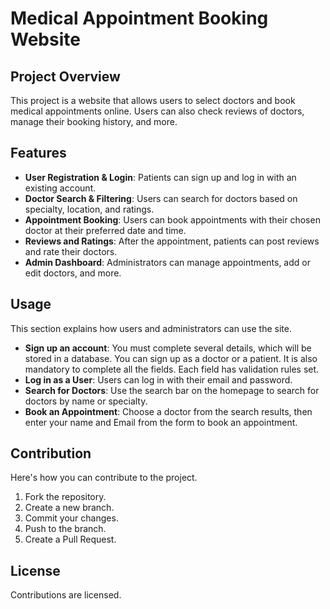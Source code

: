 
# Medical Appointment Booking Website

## Project Overview
This project is a website that allows users to select doctors and book medical appointments online. Users can also check reviews of doctors, manage their booking history, and more.

## Features
- **User Registration & Login**: Patients can sign up and log in with an existing account.
- **Doctor Search & Filtering**: Users can search for doctors based on specialty, location, and ratings.
- **Appointment Booking**: Users can book appointments with their chosen doctor at their preferred date and time.
- **Reviews and Ratings**: After the appointment, patients can post reviews and rate their doctors.
- **Admin Dashboard**: Administrators can manage appointments, add or edit doctors, and more.

## Usage
This section explains how users and administrators can use the site.

- **Sign up an account**: You must complete several details, which will be stored in a database. You can sign up as a doctor or a patient. It is also mandatory to complete all the fields. Each field has validation rules set.
- **Log in as a User**: Users can log in with their email and password.
- **Search for Doctors**: Use the search bar on the homepage to search for doctors by name or specialty.
- **Book an Appointment**: Choose a doctor from the search results, then enter your name and Email from the form to book an appointment.

## Contribution
Here's how you can contribute to the project.

1. Fork the repository.
2. Create a new branch.
3. Commit your changes.
4. Push to the branch.
5. Create a Pull Request.

## License
Contributions are licensed.


